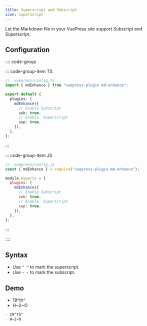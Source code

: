 ```yaml
---
title: Superscript and Subscript
icon: superscript
---
```


Let the Markdown file in your VuePress site support Subscript and Superscript.

<!-- more -->

## Configuration

:::: code-group

::: code-group-item TS

```ts {8,10}
// .vuepress/config.ts
import { mdEnhance } from "vuepress-plugin-md-enhance";

export default {
  plugins: [
    mdEnhance({
      // Enable Subscript
      sub: true,
      // Enable  Superscript
      sup: true,
    }),
  ],
};
```

:::

::: code-group-item JS

```js {8,10}
// .vuepress/config.js
const { mdEnhance } = require("vuepress-plugin-md-enhance");

module.exports = {
  plugins: [
    mdEnhance({
      // Enable Subscript
      sub: true,
      // Enable  Superscript
      sup: true,
    }),
  ],
};
```

:::

::::

## Syntax

- Use `^ ^` to mark the superscript.
- Use `~ ~` to mark the subscript.

## Demo

- 19^th^
- H~2~O

```md
- 19^th^
- H~2~O
```
